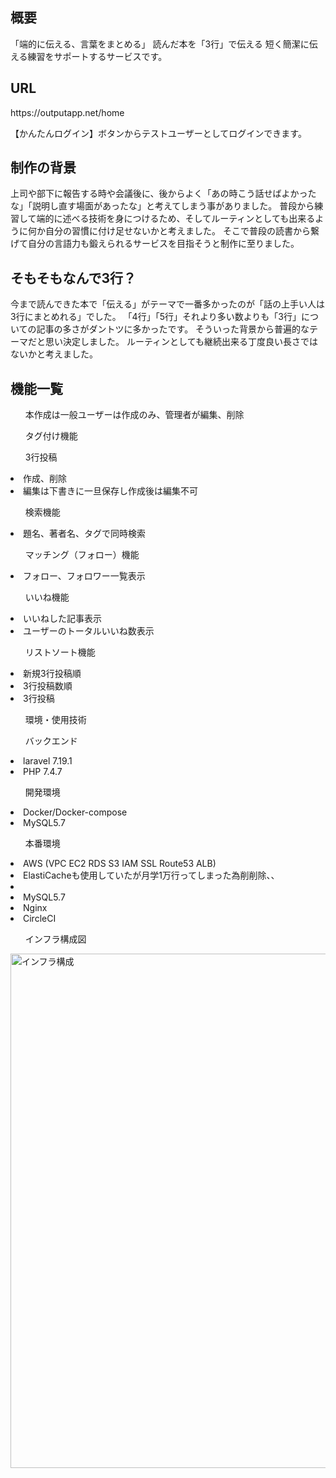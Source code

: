 

<h2>概要</h2>

「端的に伝える、言葉をまとめる」
読んだ本を「3行」で伝える
短く簡潔に伝える練習をサポートするサービスです。


<h2>URL</h2>
https://outputapp.net/home

【かんたんログイン】ボタンからテストユーザーとしてログインできます。


<h2>制作の背景</h2>

上司や部下に報告する時や会議後に、後からよく「あの時こう話せばよかったな」「説明し直す場面があったな」と考えてしまう事がありました。
普段から練習して端的に述べる技術を身につけるため、そしてルーティンとしても出来るように何か自分の習慣に付け足せないかと考えました。
そこで普段の読書から繋げて自分の言語力も鍛えられるサービスを目指そうと制作に至りました。


<h2>そもそもなんで3行？</h2>

今まで読んできた本で「伝える」がテーマで一番多かったのが「話の上手い人は3行にまとめれる」でした。
「4行」「5行」それより多い数よりも「3行」についての記事の多さがダントツに多かったです。
そういった背景から普遍的なテーマだと思い決定しました。
ルーティンとしても継続出来る丁度良い長さではないかと考えました。


<h2>機能一覧</h2>

<ul>本作成は一般ユーザーは作成のみ、管理者が編集、削除</ul>

<ul>タグ付け機能</ul>

<ul>3行投稿</ul>
    <li>作成、削除</li>
    <li>編集は下書きに一旦保存し作成後は編集不可</li>

<ul>検索機能</ul>
    <li>題名、著者名、タグで同時検索</li>

<ul>マッチング（フォロー）機能</ul>
    <li>フォロー、フォロワー一覧表示</li>

<ul>いいね機能</ul>
    <li>いいねした記事表示</li>
    <li>ユーザーのトータルいいね数表示</li>

<ul>リストソート機能</ul>
    <li>新規3行投稿順</li>
    <li>3行投稿数順</li>
    <li>3行投稿</li>

<ul>環境・使用技術</ul>

<ul>バックエンド</ul>
    <li>laravel 7.19.1</li>
    <li>PHP 7.4.7</li>

<ul>開発環境</ul>
    <li>Docker/Docker-compose</li>
    <li>MySQL5.7</li>

<ul>本番環境</ul>
    <li>AWS (VPC EC2 RDS S3 IAM SSL Route53 ALB)</li>
    <li>ElastiCacheも使用していたが月学1万行ってしまった為削削除、、<li>
    <li>MySQL5.7</li>
    <li>Nginx</li>
    <li>CircleCI</li>


<ul>インフラ構成図</ul>

<img width="823" alt="インフラ構成" src="https://user-images.githubusercontent.com/59156545/92551529-30bf8f80-f299-11ea-8803-481226a86b0a.png">
